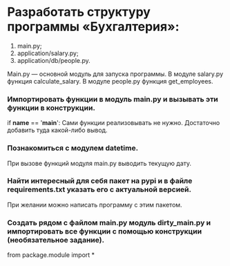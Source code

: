# Разработать структуру программы «Бухгалтерия»:

1. main.py;
2. application/salary.py;
3. application/db/people.py.

Main.py — основной модуль для запуска программы.
В модуле salary.py функция calculate_salary.
В модуле people.py функция get_employees.

###  Импортировать функции в модуль main.py и вызывать эти функции в конструкции.
if __name__ == '__main__':
Сами функции реализовывать не нужно. Достаточно добавить туда какой-либо вывод.

###  Познакомиться с модулем datetime. 

При вызове функций модуля main.py выводить текущую дату.

### Найти интересный для себя пакет на pypi и в файле requirements.txt указать его с актуальной версией. 

При желании можно написать программу с этим пакетом.

### Создать рядом с файлом main.py модуль dirty_main.py и импортировать все функции с помощью конструкции (необязательное задание).

from package.module import *
